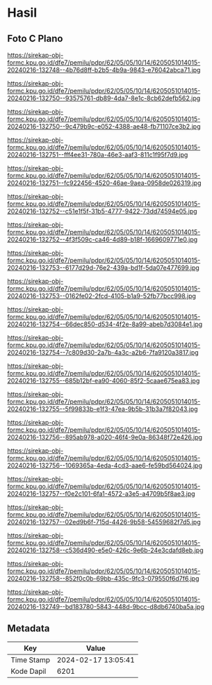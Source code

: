 # Hasil

## Foto C Plano

https://sirekap-obj-formc.kpu.go.id/dfe7/pemilu/pdpr/62/05/05/10/14/6205051014015-20240216-132748--4b76d8ff-b2b5-4b9a-9843-e76042abca71.jpg

https://sirekap-obj-formc.kpu.go.id/dfe7/pemilu/pdpr/62/05/05/10/14/6205051014015-20240216-132750--93575761-db89-4da7-8e1c-8cb62defb562.jpg

https://sirekap-obj-formc.kpu.go.id/dfe7/pemilu/pdpr/62/05/05/10/14/6205051014015-20240216-132750--9c479b9c-e052-4388-ae48-fb71107ce3b2.jpg

https://sirekap-obj-formc.kpu.go.id/dfe7/pemilu/pdpr/62/05/05/10/14/6205051014015-20240216-132751--fff4ee31-780a-46e3-aaf3-811c1f95f7d9.jpg

https://sirekap-obj-formc.kpu.go.id/dfe7/pemilu/pdpr/62/05/05/10/14/6205051014015-20240216-132751--fc922456-4520-46ae-9aea-0958de026319.jpg

https://sirekap-obj-formc.kpu.go.id/dfe7/pemilu/pdpr/62/05/05/10/14/6205051014015-20240216-132752--c51e1f5f-31b5-4777-9422-73dd74594e05.jpg

https://sirekap-obj-formc.kpu.go.id/dfe7/pemilu/pdpr/62/05/05/10/14/6205051014015-20240216-132752--4f3f509c-ca46-4d89-b18f-1669609771e0.jpg

https://sirekap-obj-formc.kpu.go.id/dfe7/pemilu/pdpr/62/05/05/10/14/6205051014015-20240216-132753--6177d29d-76e2-439a-bd1f-5da07e477699.jpg

https://sirekap-obj-formc.kpu.go.id/dfe7/pemilu/pdpr/62/05/05/10/14/6205051014015-20240216-132753--0162fe02-2fcd-4105-b1a9-52fb77bcc998.jpg

https://sirekap-obj-formc.kpu.go.id/dfe7/pemilu/pdpr/62/05/05/10/14/6205051014015-20240216-132754--66dec850-d534-4f2e-8a99-abeb7d3084e1.jpg

https://sirekap-obj-formc.kpu.go.id/dfe7/pemilu/pdpr/62/05/05/10/14/6205051014015-20240216-132754--7c809d30-2a7b-4a3c-a2b6-7fa9120a3817.jpg

https://sirekap-obj-formc.kpu.go.id/dfe7/pemilu/pdpr/62/05/05/10/14/6205051014015-20240216-132755--685b12bf-ea90-4060-85f2-5caae675ea83.jpg

https://sirekap-obj-formc.kpu.go.id/dfe7/pemilu/pdpr/62/05/05/10/14/6205051014015-20240216-132755--5f99833b-e1f3-47ea-9b5b-31b3a7f82043.jpg

https://sirekap-obj-formc.kpu.go.id/dfe7/pemilu/pdpr/62/05/05/10/14/6205051014015-20240216-132756--895ab978-a020-46f4-9e0a-86348f72e426.jpg

https://sirekap-obj-formc.kpu.go.id/dfe7/pemilu/pdpr/62/05/05/10/14/6205051014015-20240216-132756--1069365a-4eda-4cd3-aae6-fe59bd564024.jpg

https://sirekap-obj-formc.kpu.go.id/dfe7/pemilu/pdpr/62/05/05/10/14/6205051014015-20240216-132757--f0e2c101-6fa1-4572-a3e5-a4709b5f8ae3.jpg

https://sirekap-obj-formc.kpu.go.id/dfe7/pemilu/pdpr/62/05/05/10/14/6205051014015-20240216-132757--02ed9b6f-715d-4426-9b58-54559682f7d5.jpg

https://sirekap-obj-formc.kpu.go.id/dfe7/pemilu/pdpr/62/05/05/10/14/6205051014015-20240216-132758--c536d490-e5e0-426c-9e6b-24e3cdafd8eb.jpg

https://sirekap-obj-formc.kpu.go.id/dfe7/pemilu/pdpr/62/05/05/10/14/6205051014015-20240216-132758--852f0c0b-69bb-435c-9fc3-079550f6d7f6.jpg

https://sirekap-obj-formc.kpu.go.id/dfe7/pemilu/pdpr/62/05/05/10/14/6205051014015-20240216-132749--bd183780-5843-448d-9bcc-d8db6740ba5a.jpg


## Metadata

| Key        | Value               |
| ---------- | ------------------- |
| Time Stamp | 2024-02-17 13:05:41 |
| Kode Dapil | 6201                |



